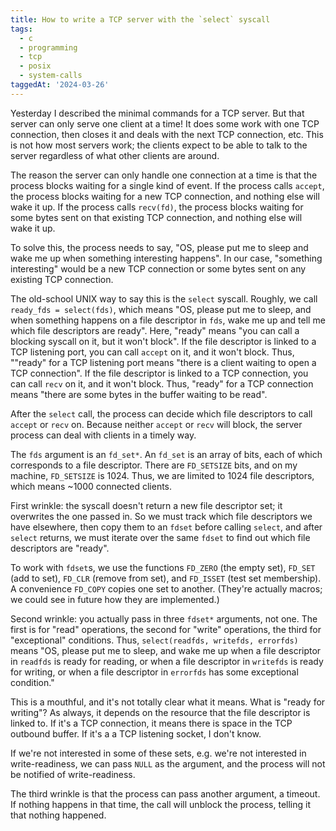 ```yaml
---
title: How to write a TCP server with the `select` syscall
tags:
  - c
  - programming
  - tcp
  - posix
  - system-calls
taggedAt: '2024-03-26'
---
```


Yesterday I described the minimal commands for a TCP server. But that server can only serve one client at a time! It does some work with one TCP connection, then closes it and deals with the next TCP connection, etc. This is not how most servers work; the clients expect to be able to talk to the server regardless of what other clients are around.

The reason the server can only handle one connection at a time is that the process blocks waiting for a single kind of event. If the process calls `accept`, the process blocks waiting for a new TCP connection, and nothing else will wake it up. If the process calls `recv(fd)`, the process blocks waiting for some bytes sent on that existing TCP connection, and nothing else will wake it up.

To solve this, the process needs to say, "OS, please put me to sleep and wake me up when something interesting happens". In our case, "something interesting" would be a new TCP connection or some bytes sent on any existing TCP connection.

The old-school UNIX way to say this is the `select` syscall. Roughly, we call `ready_fds = select(fds)`, which means "OS, please put me to sleep, and when something happens on a file descriptor in `fds`, wake me up and tell me which file descriptors are ready". Here, "ready" means "you can call a blocking syscall on it, but it won't block". If the file descriptor is linked to a TCP listening port, you can call `accept` on it, and it won't block. Thus, ""ready" for a TCP listening port means "there is a client waiting to open a TCP connection". If the file descriptor is linked to a TCP connection, you can call `recv` on it, and it won't block. Thus, "ready" for a TCP connection means "there are some bytes in the buffer waiting to be read".

After the `select` call, the process can decide which file descriptors to call `accept` or `recv` on. Because neither `accept` or `recv` will block, the server process can deal with clients in a timely way.

The `fds` argument is an `fd_set*`. An `fd_set` is an array of bits, each of which corresponds to a file descriptor. There are `FD_SETSIZE` bits, and on my machine, `FD_SETSIZE` is 1024. Thus, we are limited to 1024 file descriptors, which means ~1000 connected clients.

First wrinkle: the syscall doesn't return a new file descriptor set; it overwrites the one passed in. So we must track which file descriptors we have elsewhere, then copy them to an `fdset` before calling `select`, and after `select` returns, we must iterate over the same `fdset` to find out which file descriptors are "ready".

To work with `fdset`s, we use the functions `FD_ZERO` (the empty set), `FD_SET` (add to set), `FD_CLR` (remove from set), and `FD_ISSET` (test set membership). A convenience `FD_COPY` copies one set to another. (They're actually macros; we could see in future how they are implemented.)

Second wrinkle: you actually pass in three `fdset*` arguments, not one. The first is for "read" operations, the second for "write" operations, the third for "exceptional" conditions. Thus, `select(readfds, writefds, errorfds)` means "OS, please put me to sleep, and wake me up when a file descriptor in `readfds` is ready for reading, or when a file descriptor in `writefds` is ready for writing, or when a file descriptor in `errorfds` has some exceptional condition."

This is a mouthful, and it's not totally clear what it means. What is "ready for writing"? As always, it depends on the resource that the file descriptor is linked to. If it's a TCP connection, it means there is space in the TCP outbound buffer. If it's a a TCP listening socket, I don't know.

If we're not interested in some of these sets, e.g. we're not interested in write-readiness, we can pass `NULL` as the argument, and the process will not be notified of write-readiness.

The third wrinkle is that the process can pass another argument, a timeout. If nothing happens in that time, the call will unblock the process, telling it that nothing happened.

